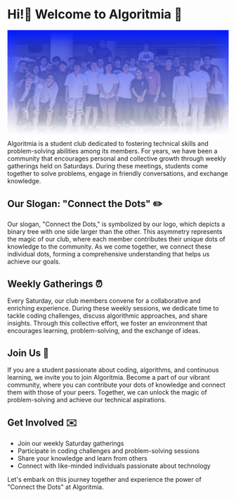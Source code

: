 ### <h1> Hi!👋 Welcome to Algoritmia 🔵</b>
![Algortimia 2024](/profile/Foto%20Grupal.png)
Algoritmia is a student club dedicated to fostering technical skills and problem-solving abilities among its members. For years, we have been a community that encourages personal and collective growth through weekly gatherings held on Saturdays. During these meetings, students come together to solve problems, engage in friendly conversations, and exchange knowledge.

## Our Slogan: "Connect the Dots" ✏️

Our slogan, "Connect the Dots," is symbolized by our logo, which depicts a binary tree with one side larger than the other. This asymmetry represents the magic of our club, where each member contributes their unique dots of knowledge to the community. As we come together, we connect these individual dots, forming a comprehensive understanding that helps us achieve our goals.

## Weekly Gatherings ⏰

Every Saturday, our club members convene for a collaborative and enriching experience. During these weekly sessions, we dedicate time to tackle coding challenges, discuss algorithmic approaches, and share insights. Through this collective effort, we foster an environment that encourages learning, problem-solving, and the exchange of ideas.

## Join Us 🤝

If you are a student passionate about coding, algorithms, and continuous learning, we invite you to join Algoritmia. Become a part of our vibrant community, where you can contribute your dots of knowledge and connect them with those of your peers. Together, we can unlock the magic of problem-solving and achieve our technical aspirations.

## Get Involved ✉️

- Join our weekly Saturday gatherings
- Participate in coding challenges and problem-solving sessions
- Share your knowledge and learn from others
- Connect with like-minded individuals passionate about technology

Let's embark on this journey together and experience the power of "Connect the Dots" at Algoritmia.
